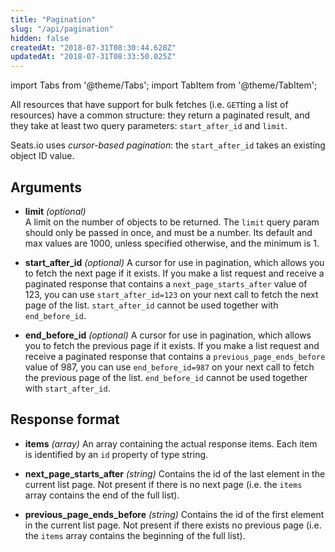 ```yaml
---
title: "Pagination"
slug: "/api/pagination"
hidden: false
createdAt: "2018-07-31T08:30:44.628Z"
updatedAt: "2018-07-31T08:33:50.025Z"
---
```


import Tabs from '@theme/Tabs';
import TabItem from '@theme/TabItem';

All resources that have support for bulk fetches (i.e. `GET`ting a list of resources) have a common structure: they return a paginated result, and they take at least two query parameters: `start_after_id` and `limit`.

Seats.io uses *cursor-based pagination*: the `start_after_id` takes an existing object ID value.
   

## Arguments


* **limit** *(optional)*   
A limit on the number of objects to be returned. 
The `limit` query param should only be passed in once, and must be a number. Its default and max values are 1000, unless specified otherwise, and the minimum is 1.    

* **start_after_id** *(optional)*
A cursor for use in pagination, which allows you to fetch the next page if it exists. 
If you make a list request and receive a paginated response that contains a `next_page_starts_after` value of 123, you can use `start_after_id=123` on your next call to fetch the next page of the list.
`start_after_id` cannot be used together with `end_before_id`. 

* **end_before_id** *(optional)*
A cursor for use in pagination, which allows you to fetch the previous page if it exists. 
If you make a list request and receive a paginated response that contains a `previous_page_ends_before` value of 987, you can use `end_before_id=987` on your next call to fetch the previous page of the list.
`end_before_id` cannot be used together with `start_after_id`.


## Response format

* **items** *(array)*
An array containing the actual response items. Each item is identified by an `id` property of type string.   
 
* **next_page_starts_after** *(string)*
Contains the id of the last element in the current list page. Not present if there is no next page (i.e. the `items` array contains the end of the full list).
   
* **previous_page_ends_before** *(string)*
Contains the id of the first element in the current list page. Not present if there exists no previous page (i.e. the `items` array contains the beginning of the full list).

